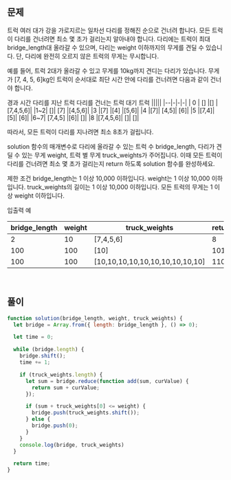 ## 문제

트럭 여러 대가 강을 가로지르는 일차선 다리를 정해진 순으로 건너려 합니다. 모든 트럭이 다리를 건너려면 최소 몇 초가 걸리는지 알아내야 합니다. 다리에는 트럭이 최대 bridge_length대 올라갈 수 있으며, 다리는 weight 이하까지의 무게를 견딜 수 있습니다. 단, 다리에 완전히 오르지 않은 트럭의 무게는 무시합니다.

예를 들어, 트럭 2대가 올라갈 수 있고 무게를 10kg까지 견디는 다리가 있습니다. 무게가 [7, 4, 5, 6]kg인 트럭이 순서대로 최단 시간 안에 다리를 건너려면 다음과 같이 건너야 합니다.

경과 시간	다리를 지난 트럭	다리를 건너는 트럭	대기 트럭
|||||
|--|-|-|-|
| 0 | []	|[]	|[7,4,5,6]|
|1~2|	[]|	[7]	|[4,5,6]|
|3	|[7]	|[4]	|[5,6]|
|4	|[7]|	[4,5]|	[6]|
|5	|[7,4]|	[5]|	[6]|
|6~7|	[7,4,5]	|[6]|	[]|
|8	|[7,4,5,6]|	[]|	[]|

따라서, 모든 트럭이 다리를 지나려면 최소 8초가 걸립니다.


solution 함수의 매개변수로 다리에 올라갈 수 있는 트럭 수 bridge_length, 다리가 견딜 수 있는 무게 weight, 트럭 별 무게 truck_weights가 주어집니다. 이때 모든 트럭이 다리를 건너려면 최소 몇 초가 걸리는지 return 하도록 solution 함수를 완성하세요.

제한 조건
bridge_length는 1 이상 10,000 이하입니다.
weight는 1 이상 10,000 이하입니다.
truck_weights의 길이는 1 이상 10,000 이하입니다.
모든 트럭의 무게는 1 이상 weight 이하입니다.

입출력 예

|bridge_length	|weight|	truck_weights|	return|
|-|-|-|-|
|2	|10|	[7,4,5,6]	|8|
|100|	100	|[10]|	101|
|100	|100	|[10,10,10,10,10,10,10,10,10,10]|	110|

<br>

## 풀이
```js
function solution(bridge_length, weight, truck_weights) {
  let bridge = Array.from({ length: bridge_length }, () => 0);

  let time = 0;

  while (bridge.length) {
    bridge.shift();
    time += 1;

    if (truck_weights.length) {
      let sum = bridge.reduce(function add(sum, curValue) {
        return sum + curValue;
      });

      if (sum + truck_weights[0] <= weight) {
        bridge.push(truck_weights.shift());
      } else {
        bridge.push(0);
      }
    }
    console.log(bridge, truck_weights)
  }

  return time;
}
```
